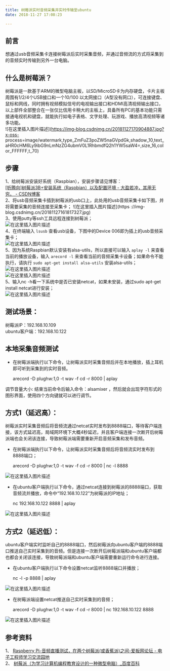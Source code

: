 ```yaml
---
title: 树莓派实时音频采集并实时传输至ubuntu
date: 2018-11-27 17:08:23

---
```

##  前言

想通过usb音频采集卡连接树莓派后实时采集音频，并通过音频流的方式将采集到的音频实时传输到另外一台电脑。

##  什么是树莓派？

树莓派是一款基于ARM的微型电脑主板，以SD/MicroSD卡为内存硬盘，卡片主板周围有1/2/4个USB接口和一个10/100
以太网接口（A型没有网口），可连接键盘、鼠标和网线，同时拥有视频模拟信号的电视输出接口和HDMI高清视频输出接口，以上部件全部整合在一张仅比信用卡稍大的主板上，具备所有PC的基本功能只需接通电视机和键盘，就能执行如电子表格、文字处理、玩游戏、播放高清视频等诸多功能。  
![在这里插入图片描述](https://img-blog.csdnimg.cn/20181127170904887.jpg?x-oss-
process=image/watermark,type_ZmFuZ3poZW5naGVpdGk,shadow_10,text_aHR0cHM6Ly9ibG9nLmNzZG4ubmV0L1RhbmdfQ2h1YW5saW4=,size_16,color_FFFFFF,t_70)

##  步骤

1、给树莓派安装好系统（Raspbian），安装步骤请见博客：  
[ [折腾向]树莓派3B+安装系统（Raspbian）以及配置环境 - 大盈若冲，其用无穷。 - CSDN博客
](https://blog.csdn.net/weixin_39449466/article/details/80686835)  
2、将usb音频采集卡插到树莓派的usb口上，此处用的usb音频采集卡如下图，并将需要采集的音频连接至采集卡； ![在这里插入图片描述](https
://img-blog.csdnimg.cn/20181127161817327.jpg)  
3、使用putty等ssh工具远程连接到树莓派；  
![在这里插入图片描述](https://img-blog.csdnimg.cn/20181127161417867.png)  
4、在终端输入 ` lsusb ` 查看usb设备，下图中的Device 006即为插上的usb音频采集卡；  
![在这里插入图片描述](https://img-blog.csdnimg.cn/20181127162622541.png)  
5、因为系统Raspbian默认安装有alsa-utils，所以直接可以输入 ` aplay -l ` 来查看当前的播放设备，输入 ` arecord -l
` 来查看当前的音频采集卡设备；如果命令不能执行，请执行 ` sudo apt-get install alsa-utils ` 安装alsa-utils；  
![在这里插入图片描述](https://img-blog.csdnimg.cn/20181127162214586.png)  
![在这里插入图片描述](https://img-blog.csdnimg.cn/20181127162225758.png)  
5、输入nc -h看一下系统中是否已安装netcat，如果未安装，通过sudo apt-get install netcat进行安装；  
![在这里插入图片描述](https://img-blog.csdnimg.cn/20181127163628682.png)

##  测试场景：

树莓派IP：192.168.10.109  
ubuntu客户端：192.168.10.122

##  本地采集音频测试

  * 在树莓派端执行以下命令，让树莓派实时采集音频后并在本地播放，插上耳机即可听到采集到的实时音频。 

    
    
    arecord -D plughw:1,0 -t wav -f cd -r 8000 | aplay
    

调节音量大小: 结束当前命令后输入命令：alsamixer ，然后就会出现字符形式的图形界面，使用四个方向键就可以进行调节。

##  方式1（延迟高）：

树莓派实时采集音频后将音频流通过netcat实时发布到8888端口，等待客户端连接，该方式延迟高，局域网环境下大概4秒延迟，并且客户端连接一次断开后树莓派端也会关闭该连接，导致树莓派端需要重新开启音频采集和发布音频。

  * 在树莓派端执行以下命令，让树莓派实时采集音频后将音频流实时发布到8888端口； 

    
    
    arecord -D plughw:1,0 -t wav -f cd -r 8000 | nc -l 8888
    

![在这里插入图片描述](https://img-blog.csdnimg.cn/20181127164706231.png)

  * 在ubuntu客户端执行以下命令，通过netcat连接到树莓派的8888端口，获取音频流并播放，命令中“192.168.10.122”为树莓派的IP地址； 

    
    
    nc 192.168.10.122 8888 | aplay
    

![在这里插入图片描述](https://img-blog.csdnimg.cn/20181127165057381.png)

##  方式2（延迟低）：

ubuntu客户端实时监听自己的8888端口，然后树莓派向ubuntu客户端的8888端口推送自己实时采集到的音频。但是连接一次断开后树莓派端和ubuntu客户端都也都会关闭该连接，导致树莓派端和ubuntu客户端需要重新运行命令进行连接。

  * 在ubuntu客户端执行以下命令设置netcat监听8888端口并播放； 

    
    
    nc -l -p 8888 | aplay
    

![在这里插入图片描述](https://img-blog.csdnimg.cn/20181127170126555.png)

  * 在树莓派端设置netcat推送自己实时采集到的音频； 

    
    
    arecord -D plughw:1,0 -t wav -f cd -r 8000 | nc 192.168.10.122 8888
    

![在这里插入图片描述](https://img-blog.csdnimg.cn/20181127170318990.png)

##  参考资料

1、 [ Raspberry Pi-音频直播测试，在两个树莓派(或香蕉派)之间-爱板网论坛 - 电子工程师学习交流园地
](http://www.eeboard.com/bbs/thread-98047-1-1.html)  
2、 [ 树莓派（为学习计算机编程教育设计的一种微型电脑）_百度百科
](https://baike.baidu.com/item/%E6%A0%91%E8%8E%93%E6%B4%BE/80427?fr=aladdin)

